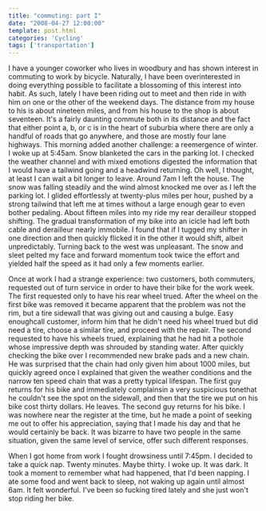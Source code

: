 ```yaml
---
title: "commuting: part I"
date: "2008-04-27 12:00:00"
template: post.html
categories: 'Cycling'
tags: ['transportation']
---
```


I have a younger coworker who lives in woodbury and has shown interest in commuting to work by bicycle. Naturally, I have been overinterested in doing everything possible to facilitate a blossoming of this interest into habit. As such, lately I have been riding out to meet and then ride in with him on one or the other of the weekend days. The distance from my house to his is about nineteen miles, and from his house to the shop is about seventeen. It's a fairly daunting commute both in its distance and the fact that either point a, b, or c is in the heart of suburbia where there are only a handful of roads that go anywhere, and those are mostly four lane highways. This morning added another challenge: a reemergence of winter. I woke up at 5:45am. Snow blanketed the cars in the parking lot. I checked the weather channel and with mixed emotions digested the information that I would have a tailwind going and a headwind returning. Oh well, I thought, at least I can wait a bit longer to leave. Around 7am I left the house. The snow was falling steadily and the wind almost knocked me over as I left the parking lot. I glided effortlessly at twenty-plus miles per hour, pushed by a strong tailwind that left me at times without a large enough gear to even bother pedaling. About fifteen miles into my ride my rear derailleur stopped shifting. The gradual transformation of my bike into an icicle had left both cable and derailleur nearly immobile. I found that if I tugged my shifter in one direction and then quickly flicked it in the other it would shift, albeit unpredictably. Turning back to the west was unpleasant. The snow and sleet pelted my face and forward momentum took twice the effort and yielded half the speed as it had only a few moments earlier. 

Once at work I had a strange experience: two customers, both commuters, requested out of turn service in order to have their bike for the work week. The first requested only to have his rear wheel trued. After the wheel on the first bike was removed it became apparent that the problem was not the rim, but a tire sidewall that was giving out and causing a bulge. Easy enough­call customer, inform him that he didn't need his wheel trued but did need a tire, choose a similar tire, and proceed with the repair. The second requested to have his wheels trued, explaining that he had hit a pothole whose impressive depth was shrouded by standing water. After quickly checking the bike over I recommended new brake pads and a new chain. He was surprised that the chain had only given him about 1000 miles, but quickly agreed once I explained that given the weather conditions and the narrow ten speed chain that was a pretty typical lifespan. The first guy returns for his bike and immediately complains­in a very suspicious tone­that he couldn't see the spot on the sidewall, and then that the tire we put on his bike cost thirty dollars. He leaves. The second guy returns for his bike. I was nowhere near the register at the time, but he made a point of seeking me out to offer his appreciation, saying that I made his day and that he would certainly be back. It was bizarre to have two people in the same situation, given the same level of service, offer such different responses. 

When I got home from work I fought drowsiness until 7:45pm. I decided to take a quick nap. Twenty minutes. Maybe thirty. I woke up. It was dark. It took a moment to remember what had happened, that I'd been napping. I ate some food and went back to sleep, not waking up again until almost 6am. It felt wonderful. I've been so fucking tired lately and she just won't stop riding her bike.
